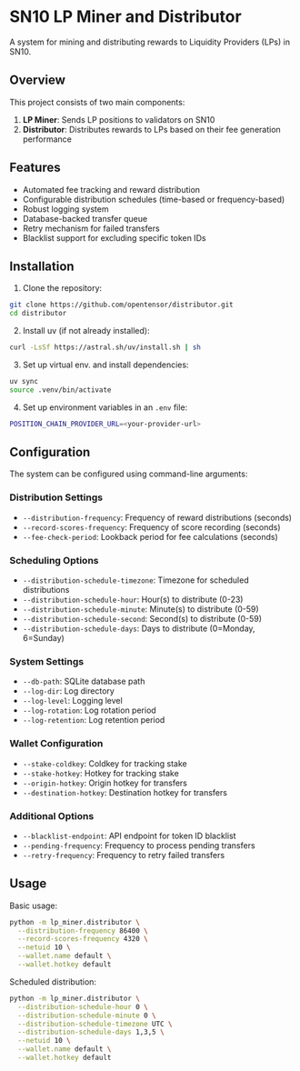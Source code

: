 # SN10 LP Miner and Distributor

A system for mining and distributing rewards to Liquidity Providers (LPs) in SN10.

## Overview

This project consists of two main components:
1. **LP Miner**: Sends LP positions to validators on SN10
2. **Distributor**: Distributes rewards to LPs based on their fee generation performance

## Features

- Automated fee tracking and reward distribution
- Configurable distribution schedules (time-based or frequency-based)
- Robust logging system
- Database-backed transfer queue
- Retry mechanism for failed transfers
- Blacklist support for excluding specific token IDs

## Installation

1. Clone the repository:
```bash
git clone https://github.com/opentensor/distributor.git
cd distributor
```

2. Install uv (if not already installed):
```bash
curl -LsSf https://astral.sh/uv/install.sh | sh
```

3. Set up virtual env. and install dependencies:
```bash
uv sync
source .venv/bin/activate
```

4. Set up environment variables in an `.env` file:
```bash
POSITION_CHAIN_PROVIDER_URL=<your-provider-url>
```

## Configuration

The system can be configured using command-line arguments:

### Distribution Settings
- `--distribution-frequency`: Frequency of reward distributions (seconds)
- `--record-scores-frequency`: Frequency of score recording (seconds)
- `--fee-check-period`: Lookback period for fee calculations (seconds)

### Scheduling Options
- `--distribution-schedule-timezone`: Timezone for scheduled distributions
- `--distribution-schedule-hour`: Hour(s) to distribute (0-23)
- `--distribution-schedule-minute`: Minute(s) to distribute (0-59)
- `--distribution-schedule-second`: Second(s) to distribute (0-59)
- `--distribution-schedule-days`: Days to distribute (0=Monday, 6=Sunday)

### System Settings
- `--db-path`: SQLite database path
- `--log-dir`: Log directory
- `--log-level`: Logging level
- `--log-rotation`: Log rotation period
- `--log-retention`: Log retention period

### Wallet Configuration
- `--stake-coldkey`: Coldkey for tracking stake
- `--stake-hotkey`: Hotkey for tracking stake
- `--origin-hotkey`: Origin hotkey for transfers
- `--destination-hotkey`: Destination hotkey for transfers

### Additional Options
- `--blacklist-endpoint`: API endpoint for token ID blacklist
- `--pending-frequency`: Frequency to process pending transfers
- `--retry-frequency`: Frequency to retry failed transfers

## Usage

Basic usage:
```bash
python -m lp_miner.distributor \
  --distribution-frequency 86400 \
  --record-scores-frequency 4320 \
  --netuid 10 \
  --wallet.name default \
  --wallet.hotkey default
```

Scheduled distribution:
```bash
python -m lp_miner.distributor \
  --distribution-schedule-hour 0 \
  --distribution-schedule-minute 0 \
  --distribution-schedule-timezone UTC \
  --distribution-schedule-days 1,3,5 \
  --netuid 10 \
  --wallet.name default \
  --wallet.hotkey default
```
